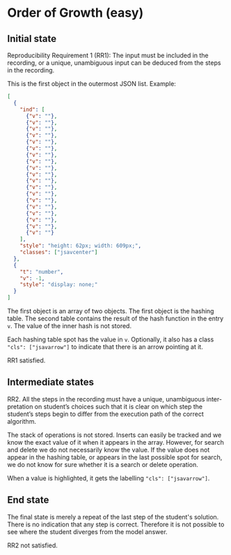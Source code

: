# Order of Growth (easy)

## Initial state

Reproducibility Requirement 1 (RR1):
The input must be included in the recording, or a unique, unambiguous
input can be deduced from the steps in the recording.

This is the first object in the outermost JSON list. Example:

```json
[
  {
    "ind": [
      {"v": ""},
      {"v": ""},
      {"v": ""},
      {"v": ""},
      {"v": ""},
      {"v": ""},
      {"v": ""},
      {"v": ""},
      {"v": ""},
      {"v": ""},
      {"v": ""},
      {"v": ""},
      {"v": ""},
      {"v": ""},
      {"v": ""},
      {"v": ""},
      {"v": ""},
      {"v": ""},
      {"v": ""}
    ],
    "style": "height: 62px; width: 609px;",
    "classes": ["jsavcenter"]
  },
  {
    "t": "number",
    "v": -1,
    "style": "display: none;"
  }
]
```

The first object is an array of two objects. The first object is the hashing table. The second table contains the result of the hash function in the entry `v`. The value of the inner hash is not stored.

Each hashing table spot has the value in `v`. Optionally, it also has a class `"cls": ["jsavarrow"]` to indicate that there is an arrow pointing at it. 

RR1 satisfied.

## Intermediate states

RR2. All the steps in the recording must have a unique, unambiguous inter-
pretation on student’s choices such that it is clear on which step the student’s
steps begin to differ from the execution path of the correct algorithm.


The stack of operations is not stored. Inserts can easily be tracked and we know the exact value of it when it appears in the array. However, for search and delete we do not necessarily know the value. If the value does not appear in the hashing table, or appears in the last possible spot for search, we do not know for sure whether it is a search or delete operation. 

When a value is highlighted, it gets the labelling `"cls": ["jsavarrow"]`.

## End state

The final state is merely a repeat of the last step of the student's solution. There is no indication that any step is correct. Therefore it is not possible to see where the student diverges from the model answer. 

RR2 not satisfied.
